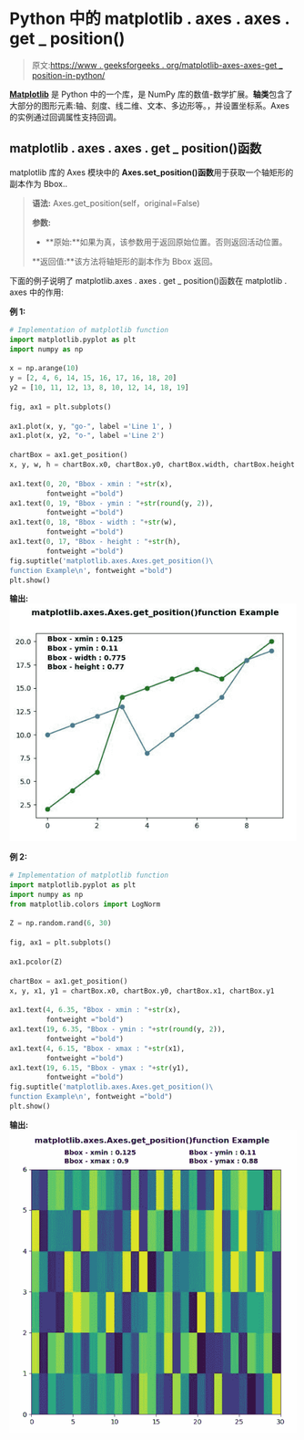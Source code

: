 # Python 中的 matplotlib . axes . axes . get _ position()

> 原文:[https://www . geeksforgeeks . org/matplotlib-axes-axes-get _ position-in-python/](https://www.geeksforgeeks.org/matplotlib-axes-axes-get_position-in-python/)

**[Matplotlib](https://www.geeksforgeeks.org/python-introduction-matplotlib/)** 是 Python 中的一个库，是 NumPy 库的数值-数学扩展。**轴类**包含了大部分的图形元素:轴、刻度、线二维、文本、多边形等。，并设置坐标系。Axes 的实例通过回调属性支持回调。

## matplotlib . axes . axes . get _ position()函数

matplotlib 库的 Axes 模块中的 **Axes.set_position()函数**用于获取一个轴矩形的副本作为 Bbox..

> **语法:** Axes.get_position(self，original=False)
> 
> **参数:**
> 
> *   **原始:**如果为真，该参数用于返回原始位置。否则返回活动位置。
> 
> **返回值:**该方法将轴矩形的副本作为 Bbox 返回。

下面的例子说明了 matplotlib.axes . axes . get _ position()函数在 matplotlib . axes 中的作用:

**例 1:**

```py
# Implementation of matplotlib function
import matplotlib.pyplot as plt
import numpy as np

x = np.arange(10)
y = [2, 4, 6, 14, 15, 16, 17, 16, 18, 20]
y2 = [10, 11, 12, 13, 8, 10, 12, 14, 18, 19]

fig, ax1 = plt.subplots()

ax1.plot(x, y, "go-", label ='Line 1', )
ax1.plot(x, y2, "o-", label ='Line 2')

chartBox = ax1.get_position()
x, y, w, h = chartBox.x0, chartBox.y0, chartBox.width, chartBox.height

ax1.text(0, 20, "Bbox - xmin : "+str(x), 
         fontweight ="bold")
ax1.text(0, 19, "Bbox - ymin : "+str(round(y, 2)), 
         fontweight ="bold")
ax1.text(0, 18, "Bbox - width : "+str(w), 
         fontweight ="bold")
ax1.text(0, 17, "Bbox - height : "+str(h), 
         fontweight ="bold")
fig.suptitle('matplotlib.axes.Axes.get_position()\
function Example\n', fontweight ="bold")
plt.show()
```

**输出:**
![](img/1a7dd7bda243836fa2caebc0ff44458c.png)

**例 2:**

```py
# Implementation of matplotlib function
import matplotlib.pyplot as plt
import numpy as np
from matplotlib.colors import LogNorm

Z = np.random.rand(6, 30)

fig, ax1 = plt.subplots()

ax1.pcolor(Z)

chartBox = ax1.get_position()
x, y, x1, y1 = chartBox.x0, chartBox.y0, chartBox.x1, chartBox.y1

ax1.text(4, 6.35, "Bbox - xmin : "+str(x),
         fontweight ="bold")
ax1.text(19, 6.35, "Bbox - ymin : "+str(round(y, 2)),
         fontweight ="bold")
ax1.text(4, 6.15, "Bbox - xmax : "+str(x1), 
         fontweight ="bold")
ax1.text(19, 6.15, "Bbox - ymax : "+str(y1), 
         fontweight ="bold")
fig.suptitle('matplotlib.axes.Axes.get_position()\
function Example\n', fontweight ="bold")
plt.show()
```

**输出:**
![](img/97848b18cf053a4f005baed4f5113a6b.png)